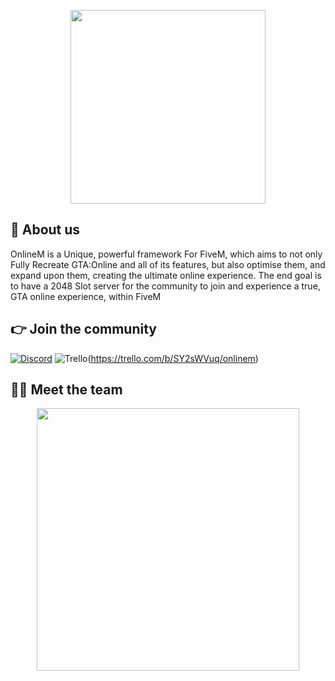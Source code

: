<p align="center">
  <img width="312" height="310" src="https://cdn.discordapp.com/attachments/836342197565521960/1065941449327255612/logo_transparent.png">
</p>

## 👋 About us
OnlineM is a Unique, powerful framework For FiveM, which aims to not only Fully Recreate GTA:Online and all of its features, but also optimise them, and expand upon them, creating the ultimate online experience. The end goal is to have a 2048 Slot server for the community to join and experience a true, GTA online experience, within FiveM

## 👉 Join the community
[![Discord](https://img.shields.io/badge/Discord-%237289DA.svg?style=for-the-badge&logo=discord&logoColor=white)](https://discord.gg/TCCHMySN2N)
![Trello](https://img.shields.io/badge/Trello-%23026AA7.svg?style=for-the-badge&logo=Trello&logoColor=white)(https://trello.com/b/SY2sWVuq/onlinem)

## 👨‍💻 Meet the team
<p align="center">
 <a href=https://github.com/Mycroft-Studios><img width="420" src=https://github-readme-stats.vercel.app/api?username=Mycroft-Studios&count_private=true&show_icons=true&title_color=dc143c&text_color=ffffff&icon_color=dc143c&hide_border=true&bg_color=282a36&layout=compact&hide_title=false&hide_rank=false><a>
</p>

